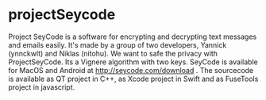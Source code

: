 # projectSeycode
Project SeyCode is a software for encrypting and decrypting text messages and emails easily. It's made by a group of two developers, Yannick (ynnckwlt) and Niklas (nitohu). We want to safe the privacy with ProjectSeyCode.
Its a Vignere algorithm with two keys.
SeyCode is available for MacOS and Android at http://seycode.com/download .
The sourcecode is available as QT project in C++, as Xcode project in Swift and as FuseTools project in javascript.
